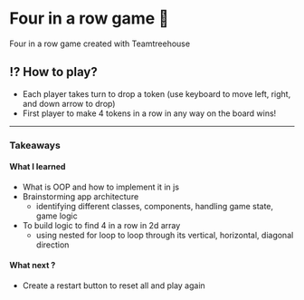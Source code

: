 # Four in a row game  🤎
Four in a row game created with Teamtreehouse

## ⁉️ How to play?

- Each player takes turn to drop a token (use keyboard to move left, right, and down arrow to drop)
- First player to make 4 tokens in a row in any way on the board wins!

-------------------------
### Takeaways
#### What I learned
* What is OOP and how to implement it in js
* Brainstorming app architecture 
  - identifying different classes, components, handling game state, game logic
* To build logic to find 4 in a row in 2d array
  - using nested for loop to loop through its vertical, horizontal, diagonal direction
#### What next ?
* Create a restart button to reset all and play again
